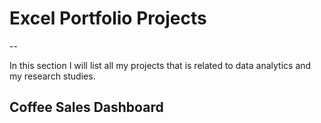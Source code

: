 # Excel Portfolio Projects 

--

In this section I will list all my projects that is related to data analytics and my research studies.

## Coffee Sales Dashboard
